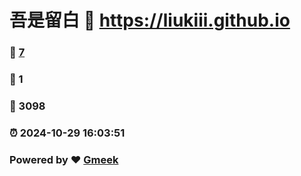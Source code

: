 # 吾是留白 :link: https://liukiii.github.io 
### :page_facing_up: [7](https://liukiii.github.io/tag.html) 
### :speech_balloon: 1 
### :hibiscus: 3098 
### :alarm_clock: 2024-10-29 16:03:51 
### Powered by :heart: [Gmeek](https://github.com/Meekdai/Gmeek)
